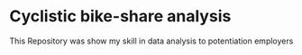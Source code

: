 # Cyclistic bike-share analysis
This Repository was show  my skill in data analysis to potentiation employers

